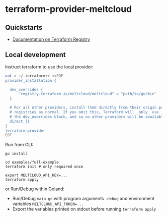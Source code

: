 # terraform-provider-meltcloud

## Quickstarts
- [Documentation on Terraform Registry](https://registry.terraform.io/providers/meltcloud/meltcloud/latest/docs)


## Local development

Instruct terraform to use the local provider:

```bash 
cat > ~/.terraformrc <<EOF
provider_installation {

  dev_overrides {
      "registry.terraform.io/meltcloud/meltcloud" = "path/to/go/bin"
  }

  # For all other providers, install them directly from their origin provider
  # registries as normal. If you omit this, Terraform will _only_ use
  # the dev_overrides block, and so no other providers will be available.
  direct {}
}
terraform-provider
EOF
```

Run from CLI:
``` 
go install

cd examples/full-example
terraform init # only required once

export MELTCLOUD_API_KEY=...
terraform apply
```

or Run/Debug within Goland:
- Run/Debug `main.go` with program arguments `-debug` and environment variables `MELTCLOUD_API_TOKEN=...`
- Export the variables printed on stdout before running `terraform apply`

